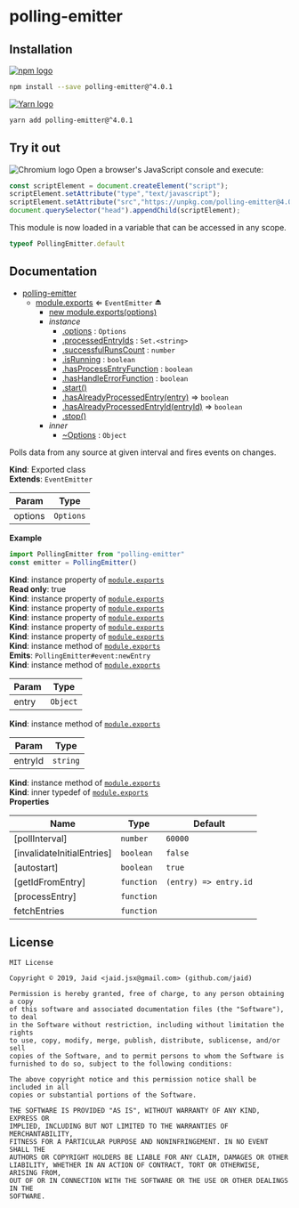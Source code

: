# polling-emitter



## Installation
<a href='https://npmjs.com/package/polling-emitter'><img alt='npm logo' src='https://github.com/Jaid/action-readme/raw/master/images/base-assets/npm.png'/></a>
```bash
npm install --save polling-emitter@^4.0.1
```
<a href='https://yarnpkg.com/package/polling-emitter'><img alt='Yarn logo' src='https://github.com/Jaid/action-readme/raw/master/images/base-assets/yarn.png'/></a>
```bash
yarn add polling-emitter@^4.0.1
```


## Try it out
<img alt='Chromium logo' src='https://github.com/Jaid/action-readme/raw/master/images/base-assets/browser.png'/>
Open a browser's JavaScript console and execute:

```javascript
const scriptElement = document.createElement("script");
scriptElement.setAttribute("type","text/javascript");
scriptElement.setAttribute("src","https://unpkg.com/polling-emitter@4.0.1");
document.querySelector("head").appendChild(scriptElement);
```

This module is now loaded in a variable that can be accessed in any scope.

```javascript
typeof PollingEmitter.default
```

## Documentation

* [polling-emitter](#module_polling-emitter)
    * [module.exports](#exp_module_polling-emitter--module.exports) ⇐ <code>EventEmitter</code> ⏏
        * [new module.exports(options)](#new_module_polling-emitter--module.exports_new)
        * _instance_
            * [.options](#module_polling-emitter--module.exports+options) : <code>Options</code>
            * [.processedEntryIds](#module_polling-emitter--module.exports+processedEntryIds) : <code>Set.&lt;string&gt;</code>
            * [.successfulRunsCount](#module_polling-emitter--module.exports+successfulRunsCount) : <code>number</code>
            * [.isRunning](#module_polling-emitter--module.exports+isRunning) : <code>boolean</code>
            * [.hasProcessEntryFunction](#module_polling-emitter--module.exports+hasProcessEntryFunction) : <code>boolean</code>
            * [.hasHandleErrorFunction](#module_polling-emitter--module.exports+hasHandleErrorFunction) : <code>boolean</code>
            * [.start()](#module_polling-emitter--module.exports+start)
            * [.hasAlreadyProcessedEntry(entry)](#module_polling-emitter--module.exports+hasAlreadyProcessedEntry) ⇒ <code>boolean</code>
            * [.hasAlreadyProcessedEntryId(entryId)](#module_polling-emitter--module.exports+hasAlreadyProcessedEntryId) ⇒ <code>boolean</code>
            * [.stop()](#module_polling-emitter--module.exports+stop)
        * _inner_
            * [~Options](#module_polling-emitter--module.exports..Options) : <code>Object</code>

Polls data from any source at given interval and fires events on changes.

**Kind**: Exported class  
**Extends**: <code>EventEmitter</code>  

| Param | Type |
| --- | --- |
| options | <code>Options</code> | 

**Example**  
```javascript
import PollingEmitter from "polling-emitter"
const emitter = PollingEmitter()
```
**Kind**: instance property of [<code>module.exports</code>](#exp_module_polling-emitter--module.exports)  
**Read only**: true  
**Kind**: instance property of [<code>module.exports</code>](#exp_module_polling-emitter--module.exports)  
**Kind**: instance property of [<code>module.exports</code>](#exp_module_polling-emitter--module.exports)  
**Kind**: instance property of [<code>module.exports</code>](#exp_module_polling-emitter--module.exports)  
**Kind**: instance property of [<code>module.exports</code>](#exp_module_polling-emitter--module.exports)  
**Kind**: instance property of [<code>module.exports</code>](#exp_module_polling-emitter--module.exports)  
**Kind**: instance method of [<code>module.exports</code>](#exp_module_polling-emitter--module.exports)  
**Emits**: <code>PollingEmitter#event:newEntry</code>  
**Kind**: instance method of [<code>module.exports</code>](#exp_module_polling-emitter--module.exports)  

| Param | Type |
| --- | --- |
| entry | <code>Object</code> | 

**Kind**: instance method of [<code>module.exports</code>](#exp_module_polling-emitter--module.exports)  

| Param | Type |
| --- | --- |
| entryId | <code>string</code> | 

**Kind**: instance method of [<code>module.exports</code>](#exp_module_polling-emitter--module.exports)  
**Kind**: inner typedef of [<code>module.exports</code>](#exp_module_polling-emitter--module.exports)  
**Properties**

| Name | Type | Default |
| --- | --- | --- |
| [pollInterval] | <code>number</code> | <code>60000</code> | 
| [invalidateInitialEntries] | <code>boolean</code> | <code>false</code> | 
| [autostart] | <code>boolean</code> | <code>true</code> | 
| [getIdFromEntry] | <code>function</code> | <code>(entry) &#x3D;&gt; entry.id</code> | 
| [processEntry] | <code>function</code> |  | 
| fetchEntries | <code>function</code> |  | 



## License
```text
MIT License

Copyright © 2019, Jaid <jaid.jsx@gmail.com> (github.com/jaid)

Permission is hereby granted, free of charge, to any person obtaining a copy
of this software and associated documentation files (the "Software"), to deal
in the Software without restriction, including without limitation the rights
to use, copy, modify, merge, publish, distribute, sublicense, and/or sell
copies of the Software, and to permit persons to whom the Software is
furnished to do so, subject to the following conditions:

The above copyright notice and this permission notice shall be included in all
copies or substantial portions of the Software.

THE SOFTWARE IS PROVIDED "AS IS", WITHOUT WARRANTY OF ANY KIND, EXPRESS OR
IMPLIED, INCLUDING BUT NOT LIMITED TO THE WARRANTIES OF MERCHANTABILITY,
FITNESS FOR A PARTICULAR PURPOSE AND NONINFRINGEMENT. IN NO EVENT SHALL THE
AUTHORS OR COPYRIGHT HOLDERS BE LIABLE FOR ANY CLAIM, DAMAGES OR OTHER
LIABILITY, WHETHER IN AN ACTION OF CONTRACT, TORT OR OTHERWISE, ARISING FROM,
OUT OF OR IN CONNECTION WITH THE SOFTWARE OR THE USE OR OTHER DEALINGS IN THE
SOFTWARE.
```
